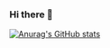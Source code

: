 ### Hi there 👋

[![Anurag's GitHub stats](https://github-readme-stats.vercel.app/api?username=MrRamseier)](https://github.com/anuraghazra/github-readme-stats)

<!--
**MrRamseier/MrRamseier** is a ✨ _special_ ✨ repository because its `README.md` (this file) appears on your GitHub profile.

Here are some ideas to get you started:

- 🔭 I’m currently working on ...
- 🌱 I’m currently learning ...
- 👯 I’m looking to collaborate on ...
- 🤔 I’m looking for help with ...
- 💬 Ask me about ...
- 📫 How to reach me: ...
- 😄 Pronouns: ...
- ⚡ Fun fact: ...
-->
